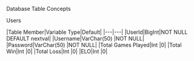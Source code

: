 Database Table Concepts

Users

|Table Member|Variable Type|Default|
|---|---|
|UserId|BigInt|NOT NULL DEFAULT nextval|
|Username|VarChar(50)  |NOT NULL|
|Password|VarChar(50)  |NOT NULL|
|Total Games Played|Int    |0|
|Total Win|Int   |0|
|Total Loss|Int    |0|
|ELO|Int   |0|
